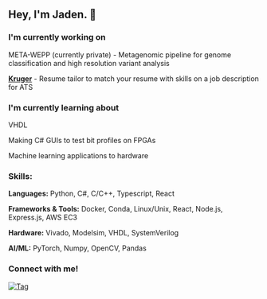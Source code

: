 ## Hey, I'm Jaden. 🔭

### I'm currently working on
META-WEPP (currently private) - Metagenomic pipeline for genome classification and high resolution variant analysis

**[Kruger](https://github.com/jadenseangmany/Kruger)** - Resume tailor to match your resume with skills on a job description for ATS 

### I'm currently learning about

VHDL

Making C# GUIs to test bit profiles on FPGAs

Machine learning applications to hardware

### Skills:

**Languages:** Python, C#, C/C++, Typescript, React

**Frameworks & Tools:** Docker, Conda, Linux/Unix, React, Node.js, Express.js, AWS EC3

**Hardware:** Vivado, Modelsim, VHDL, SystemVerilog

**AI/ML:** PyTorch, Numpy, OpenCV, Pandas

### Connect with me!

[![Tag](https://img.shields.io/badge/LinkedIn-Profile-blue)](https://www.linkedin.com/in/jadenseangmany)


<!--
**jadenseangmany/jadenseangmany** is a ✨ _special_ ✨ repository because its `README.md` (this file) appears on your GitHub profile.

Here are some ideas to get you started:

- 🔭 I’m currently working on ...
- 🌱 I’m currently learning ...
- 👯 I’m looking to collaborate on ...
- 🤔 I’m looking for help with ...
- 💬 Ask me about ...
- 📫 How to reach me: ...
- 😄 Pronouns: ...
- ⚡ Fun fact: ...
-->
